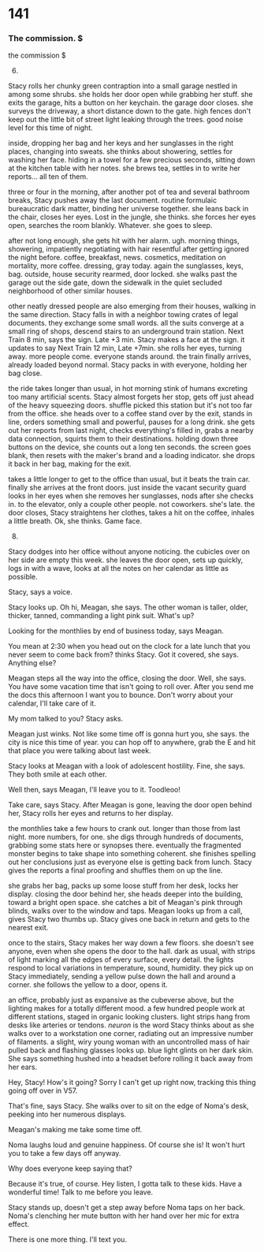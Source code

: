 # 141

### The commission. $


the commission  $












6.



Stacy rolls her chunky green contraption into a small garage nestled in among some shrubs. she holds her door open while grabbing her stuff. she exits the garage, hits a button on her keychain. the garage door closes. she surveys the driveway, a short distance down to the gate. high fences don't keep out the little bit of street light leaking through the trees. good noise level for this time of night.

inside, dropping her bag and her keys and her sunglasses in the right places, changing into sweats. she thinks about showering, settles for washing her face. hiding in a towel for a few precious seconds, sitting down at the kitchen table with her notes. she brews tea, settles in to write her reports... all ten of them.

three or four in the morning, after another pot of tea and several bathroom breaks, Stacy pushes away the last document. routine formulaic bureaucratic dark matter, binding her universe together.  she leans back in the chair, closes her eyes. Lost in the jungle, she thinks. she forces her eyes open, searches the room blankly. Whatever. she goes to sleep.

after not long enough, she gets hit with her alarm. ugh. morning things, showering, impatiently negotiating with hair resentful after getting ignored the night before. coffee, breakfast, news. cosmetics, meditation on mortality, more coffee. dressing, gray today. again the sunglasses, keys, bag. outside, house security rearmed, door locked. she walks past the garage out the side gate, down the sidewalk in the quiet secluded neighborhood of other similar houses.

other neatly dressed people are also emerging from their houses, walking in the same direction. Stacy falls in with a neighbor towing crates of legal documents. they exchange some small words. all the suits converge at a small ring of shops, descend stairs to an underground train station. Next Train 8 min, says the sign. Late +3 min. Stacy makes a face at the sign. it updates to say Next Train 12 min, Late +7min. she rolls her eyes, turning away. more people come. everyone stands around. the train finally arrives, already loaded beyond normal. Stacy packs in with everyone, holding her bag close.

the ride takes longer than usual, in hot morning stink of humans excreting too many artificial scents. Stacy almost forgets her stop, gets off just ahead of the heavy squeezing doors. shuffle picked this station but it's not too far from the office. she heads over to a coffee stand over by the exit, stands in line, orders something small and powerful, pauses for a long drink. she gets out her reports from last night, checks everything's filled in, grabs a nearby data connection, squirts them to their destinations. holding down three buttons on the device, she counts out a long ten seconds. the screen goes blank, then resets with the maker's brand and a loading indicator. she drops it back in her bag, making for the exit.

takes a little longer to get to the office than usual, but it beats the train car. finally she arrives at the front doors. just inside the vacant security guard looks in her eyes when she removes her sunglasses, nods after she checks in. to the elevator,  only a couple other people. not coworkers. she's late. the door closes, Stacy straightens her clothes, takes a hit on the coffee, inhales a little breath. Ok, she thinks. Game face.





8.



Stacy dodges into her office without anyone noticing. the cubicles over on her side are empty this week. she leaves the door open, sets up quickly, logs in with a wave, looks at all the notes on her calendar as little as possible. 

Stacy, says a voice. 

Stacy looks up. Oh hi, Meagan, she says. The other woman is taller, older, thicker, tanned, commanding a light pink suit. What's up?

Looking for the monthlies by end of business today, says Meagan. 

You mean at 2:30 when you head out on the clock for a late lunch that you never seem to come back from? thinks Stacy. Got it covered, she says. Anything else?

Meagan steps all the way into the office, closing the door. Well, she says. You have some vacation time that isn't going to roll over. After you send me the docs this afternoon I want you to bounce. Don't worry about your calendar, I'll take care of it.

My mom talked to you? Stacy asks.

Meagan just winks. Not like some time off is gonna hurt you, she says. the city is nice this time of year. you can hop off to anywhere, grab the E and hit that place you were talking about last week.

Stacy looks at Meagan with a look of adolescent hostility. Fine, she says. They both smile at each other.

Well then, says Meagan, I'll leave you to it. Toodleoo!

Take care, says Stacy. After Meagan is gone, leaving the door open behind her, Stacy rolls her eyes and returns to her display.

the monthlies take a few hours to crank out. longer than those from last night. more numbers, for one. she digs through hundreds of documents, grabbing some stats here or synopses there. eventually the fragmented monster begins to take shape into something coherent. she finishes spelling out her conclusions just as everyone else is getting back from lunch. Stacy gives the reports a final proofing and shuffles them on up the line.

she grabs her bag, packs up some loose stuff from her desk, locks her display. closing the door behind her, she heads deeper into the building, toward a bright open space. she catches a bit of Meagan's pink through blinds, walks over to the window and taps. Meagan looks up from a call, gives Stacy two thumbs up. Stacy gives one back in return and gets to the nearest exit.

once to the stairs, Stacy makes her way down a few floors. she doesn't see anyone, even when she opens the door to the hall. dark as usual, with strips of light marking all the edges of every surface, every detail. the lights respond to local variations in temperature, sound, humidity. they pick up on Stacy immediately, sending a yellow pulse down the hall and around a corner. she follows the yellow to a door, opens it. 

an office, probably just as expansive as the cubeverse above, but the lighting makes for a totally different mood. a few hundred people work at different stations, staged in organic looking clusters. light strips hang from desks like arteries or tendons. _neuron_ is the word Stacy thinks about as she walks over to a workstation one corner, radiating out an impressive number of filaments. a slight, wiry young woman with an uncontrolled mass of hair pulled back and flashing glasses looks up. blue light glints on her dark skin. She says something hushed into a headset before rolling it back away from her ears.

Hey, Stacy! How's it going? Sorry I can't get up right now, tracking this thing going off over in V57.

That's fine, says Stacy. She walks over to sit on the edge of Noma's desk, peeking into her numerous displays.

Meagan's making me take some time off.

Noma laughs loud and genuine happiness. Of course she is! It won't hurt you to take a few days off anyway.

Why does everyone keep saying that?

Because it's true, of course. Hey listen, I gotta talk to these kids. Have a wonderful time! Talk to me before you leave.

Stacy stands up, doesn't get a step away before Noma taps on her back. Noma's clenching her mute button with her hand over her mic for extra effect.

There is one more thing. I'll text you.




